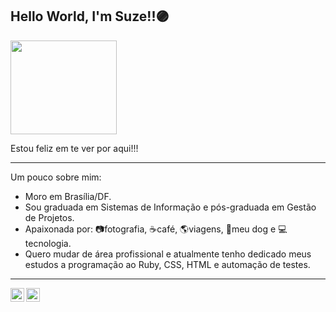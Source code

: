 ## Hello World, I'm Suze!!🟣
<img src="https://media.giphy.com/media/l0FF56cexcW2JAXCJj/giphy.gif" width="170" height="150" />

Estou feliz em te ver por aqui!!!
____________________________________
Um pouco sobre mim: 
- Moro em Brasília/DF.
- Sou graduada em Sistemas de Informação e pós-graduada em Gestão de Projetos.
- Apaixonada por: 📷fotografia, ☕café, 🌎viagens, 🐶meu dog e 💻tecnologia.
- Quero mudar de área profissional e atualmente tenho dedicado meus estudos a programação ao Ruby, CSS, HTML e automação de testes.  
____________________________________

<a target="_blank" href="https://www.linkedin.com/in/suzanemachado/">
  <img align="left" alt="LinkdeIN" width="22px" src="https://cdn.jsdelivr.net/npm/simple-icons@v3/icons/linkedin.svg" />
</a>
<a target="_blank" href="https://www.instagram.com/suzymachadophotos/">
  <img align="left" alt="Instagram" width="22px" src="https://cdn.jsdelivr.net/npm/simple-icons@v3/icons/instagram.svg" />
</a>
